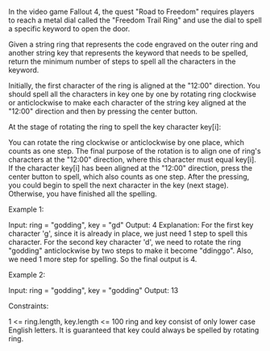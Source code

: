 In the video game Fallout 4, the quest "Road to Freedom" requires players to
reach a metal dial called the "Freedom Trail Ring" and use the dial to spell
a specific keyword to open the door.

Given a string ring that represents the code engraved on the outer ring and
another string key that represents the keyword that needs to be spelled,
return the minimum number of steps to spell all the characters in the
keyword.

Initially, the first character of the ring is aligned at the "12:00"
direction. You should spell all the characters in key one by one by rotating
ring clockwise or anticlockwise to make each character of the string key
aligned at the "12:00" direction and then by pressing the center button.

At the stage of rotating the ring to spell the key character key[i]:


You can rotate the ring clockwise or anticlockwise by one place, which counts
as one step. The final purpose of the rotation is to align one of ring's
characters at the "12:00" direction, where this character must equal
key[i].
If the character key[i] has been aligned at the "12:00" direction, press the
center button to spell, which also counts as one step. After the pressing,
you could begin to spell the next character in the key (next stage).
Otherwise, you have finished all the spelling.



Example 1:


Input: ring = "godding", key = "gd"
Output: 4
Explanation:
For the first key character 'g', since it is already in place, we just need 1
step to spell this character. 
For the second key character 'd', we need to rotate the ring "godding"
anticlockwise by two steps to make it become "ddinggo".
Also, we need 1 more step for spelling.
So the final output is 4.


Example 2:


Input: ring = "godding", key = "godding"
Output: 13



Constraints:


1 <= ring.length, key.length <= 100
ring and key consist of only lower case English letters.
It is guaranteed that key could always be spelled by rotating ring.




